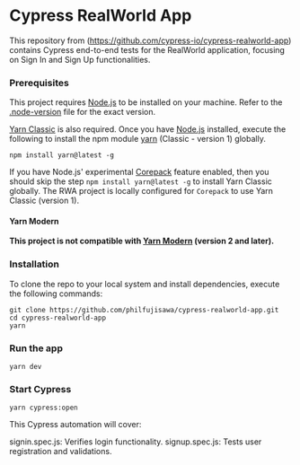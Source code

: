 # Cypress RealWorld App

This repository from (https://github.com/cypress-io/cypress-realworld-app) contains Cypress end-to-end tests for the RealWorld application, focusing on Sign In and Sign Up functionalities.

### Prerequisites

This project requires [Node.js](https://nodejs.org/en/) to be installed on your machine. Refer to the [.node-version](./.node-version) file for the exact version.

[Yarn Classic](https://classic.yarnpkg.com/) is also required. Once you have [Node.js](https://nodejs.org/en/) installed, execute the following to install the npm module [yarn](https://www.npmjs.com/package/yarn) (Classic - version 1) globally.

```shell
npm install yarn@latest -g
```

If you have Node.js' experimental [Corepack](https://nodejs.org/dist/latest/docs/api/corepack.html) feature enabled, then you should skip the step `npm install yarn@latest -g` to install Yarn Classic globally. The RWA project is locally configured for `Corepack` to use Yarn Classic (version 1).

#### Yarn Modern

**This project is not compatible with [Yarn Modern](https://yarnpkg.com/) (version 2 and later).**

### Installation

To clone the repo to your local system and install dependencies, execute the following commands:

```shell
git clone https://github.com/philfujisawa/cypress-realworld-app.git
cd cypress-realworld-app
yarn
```
### Run the app

```shell
yarn dev
```

### Start Cypress

```shell
yarn cypress:open
```

This Cypress automation will cover:

signin.spec.js: Verifies login functionality.
signup.spec.js: Tests user registration and validations.